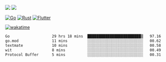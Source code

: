 [![](https://img.shields.io/badge/Windows_11-Pro-292e33?style=flat-square&logo=windows&logoColor=ffffff)](https://www.microsoft.com/en-us/windows/)
[![](https://img.shields.io/badge/macOS-Sonoma-292e33?style=flat-square&logo=apple&logoColor=ffffff)](https://www.apple.com/macbook-pro/) 

[![Go](https://img.shields.io/badge/-Go-DEA584?style=flat&logo=go&logoColor=000000)](https://golang.org/)
[![Rust](https://img.shields.io/badge/-Rust-DEA584?style=flat&logo=rust&logoColor=000000)](https://www.rust-lang.org)
[![Flutter](https://img.shields.io/badge/-Flutter-DEA584?style=flat&logo=flutter&logoColor=000000)](https://flutter.dev/)

[![wakatime](https://wakatime.com/badge/user/9bb0c784-91ca-4b5c-8e9c-b13ece0f7b09.svg)](https://wakatime.com/@9bb0c784-91ca-4b5c-8e9c-b13ece0f7b09)


<!--START_SECTION:waka-->

```txt
Go                   29 hrs 18 mins  ████████████████████████▒   97.16 %
go.mod               11 mins         ░░░░░░░░░░░░░░░░░░░░░░░░░   00.62 %
textmate             10 mins         ░░░░░░░░░░░░░░░░░░░░░░░░░   00.58 %
wit                  8 mins          ░░░░░░░░░░░░░░░░░░░░░░░░░   00.49 %
Protocol Buffer      5 mins          ░░░░░░░░░░░░░░░░░░░░░░░░░   00.31 %
```

<!--END_SECTION:waka-->

